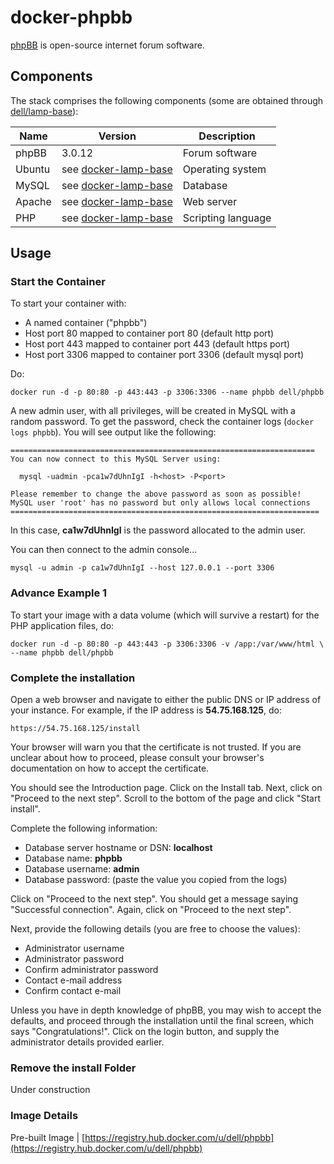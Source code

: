 # docker-phpbb
[phpBB](https://www.phpbb.com/) is open-source internet forum software.

## Components
The stack comprises the following components (some are obtained through [dell/lamp-base](https://github.com/dell-cloud-marketplace/docker-lamp-base)):

Name       | Version                 | Description
-----------|-------------------------|------------------------------
phpBB      | 3.0.12                  | Forum software
Ubuntu     | see [docker-lamp-base](https://github.com/dell-cloud-marketplace/docker-lamp-base)                  | Operating system
MySQL      | see [docker-lamp-base](https://github.com/dell-cloud-marketplace/docker-lamp-base) | Database
Apache     | see [docker-lamp-base](https://github.com/dell-cloud-marketplace/docker-lamp-base) | Web server
PHP        | see [docker-lamp-base](https://github.com/dell-cloud-marketplace/docker-lamp-base) | Scripting language


## Usage

### Start the Container
To start your container with:

* A named container ("phpbb")
* Host port 80 mapped to container port 80 (default http port)
* Host port 443 mapped to container port 443 (default https port)
* Host port 3306 mapped to container port 3306 (default mysql port)

Do:

    docker run -d -p 80:80 -p 443:443 -p 3306:3306 --name phpbb dell/phpbb

A new admin user, with all privileges, will be created in MySQL with a random password. To get the password, check the container logs (```docker logs phpbb```). You will see output like the following:

    ====================================================================
    You can now connect to this MySQL Server using:

      mysql -uadmin -pca1w7dUhnIgI -h<host> -P<port>

    Please remember to change the above password as soon as possible!
    MySQL user 'root' has no password but only allows local connections
    =====================================================================

In this case, **ca1w7dUhnIgI** is the password allocated to the admin user.

You can then connect to the admin console...

    mysql -u admin -p ca1w7dUhnIgI --host 127.0.0.1 --port 3306


### Advance Example 1
To start your image with a data volume (which will survive a restart) for the PHP application files, do:

    docker run -d -p 80:80 -p 443:443 -p 3306:3306 -v /app:/var/www/html \
    --name phpbb dell/phpbb
    
### Complete the installation

Open a web browser and navigate to either the public DNS or IP address of your instance. For example, if the IP address is **54.75.168.125**, do:

    https://54.75.168.125/install

Your browser will warn you that the certificate is not trusted. If you are unclear about how to proceed, please consult your browser's documentation on how to accept the certificate.

You should see the Introduction page. Click on the Install tab. Next, click on "Proceed to the next step". Scroll to the bottom of the page and click "Start install".

Complete the following information:

* Database server hostname or DSN: **localhost**
* Database name: **phpbb**
* Database username: **admin**
* Database password: (paste the value you copied from the logs)

Click on "Proceed to the next step". You should get a message saying "Successful connection". Again, click on "Proceed to the next step".

Next, provide the following details (you are free to choose the values):

* Administrator username
* Administrator password
* Confirm administrator password
* Contact e-mail address
* Confirm contact e-mail

Unless you have in depth knowledge of phpBB, you may wish to accept the defaults, and proceed through the installation until the final screen, which says "Congratulations!". Click on the login button, and supply the administrator details provided earlier.

### Remove the **install** Folder
Under construction

### Image Details

Pre-built Image   | [https://registry.hub.docker.com/u/dell/phpbb](https://registry.hub.docker.com/u/dell/phpbb) 
